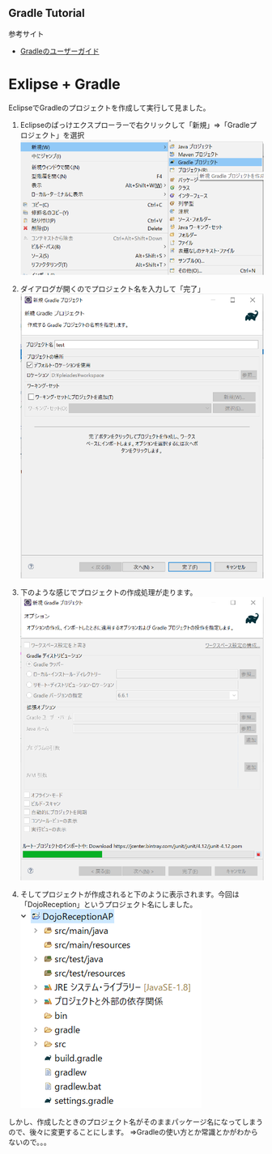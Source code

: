 ## Gradle Tutorial
参考サイト
* [Gradleのユーザーガイド](http://gradle.monochromeroad.com/docs/userguide/userguide.html)


# Exlipse + Gradle
EclipseでGradleのプロジェクトを作成して実行して見ました。

1. Eclipseのぱっけエクスプローラーで右クリックして「新規」⇒「Gradleプロジェクト」を選択
![eclipseCreateGradleProject](./img/eclipseCreateGradleProject.png)

2. ダイアログが開くのでプロジェクト名を入力して「完了」
![createGradleProjectView](./img/createGradleProjectView.png)

3. 下のような感じでプロジェクトの作成処理が走ります。
![gradleCreateProject](./img/gradleCreateProject.png)

4. そしてプロジェクトが作成されると下のように表示されます。今回は「DojoReception」というプロジェクト名にしました。
![gradleProject](./img/gradleProject.png)

しかし、作成したときのプロジェクト名がそのままパッケージ名になってしまうので、後々に変更することにします。
⇒Gradleの使い方とか常識とかがわからないので。。。
